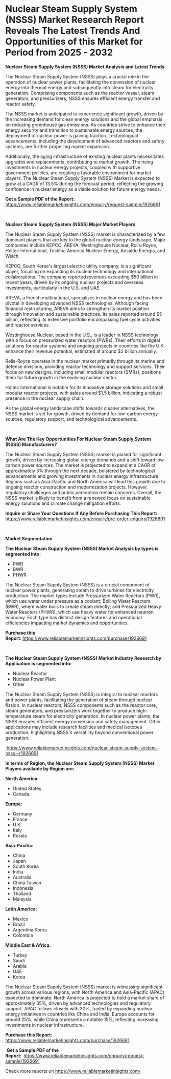<p><h1>Nuclear Steam Supply System (NSSS) Market Research Report Reveals The Latest Trends And Opportunities of this Market for Period from 2025 - 2032</h1></p><p><strong>Nuclear Steam Supply System (NSSS) Market Analysis and Latest Trends</strong></p>
<p><p>The Nuclear Steam Supply System (NSSS) plays a crucial role in the operation of nuclear power plants, facilitating the conversion of nuclear energy into thermal energy and subsequently into steam for electricity generation. Comprising components such as the reactor vessel, steam generators, and pressurizers, NSSS ensures efficient energy transfer and reactor safety.</p><p>The NSSS market is anticipated to experience significant growth, driven by the increasing demand for clean energy solutions and the global emphasis on reducing greenhouse gas emissions. As countries strive to enhance their energy security and transition to sustainable energy sources, the deployment of nuclear power is gaining traction. Technological advancements, including the development of advanced reactors and safety systems, are further propelling market expansion.</p><p>Additionally, the aging infrastructure of existing nuclear plants necessitates upgrades and replacements, contributing to market growth. The rising investments in nuclear energy projects, coupled with supportive government policies, are creating a favorable environment for market players. The Nuclear Steam Supply System (NSSS) Market is expected to grow at a CAGR of 13.5% during the forecast period, reflecting the growing confidence in nuclear energy as a viable solution for future energy needs.</p></p>
<p><strong>Get a Sample PDF of the Report:&nbsp;</strong> <a href="https://www.reliablemarketinsights.com/enquiry/request-sample/1926691?utm_campaign=3556&utm_medium=2&utm_source=Github&utm_content=ia&utm_term=28032025&utm_id=nuclear-steam-supply-system-nsss">https://www.reliablemarketinsights.com/enquiry/request-sample/1926691</a></p>
<p>&nbsp;</p>
<p><strong>Nuclear Steam Supply System (NSSS) Major Market Players</strong></p>
<p><p>The Nuclear Steam Supply System (NSSS) market is characterized by a few dominant players that are key to the global nuclear energy landscape. Major companies include KEPCO, AREVA, Westinghouse Nuclear, Rolls-Royce, Holtec International, Toshiba America Nuclear Energy, Ansaldo Energia, and Welch.</p><p>KEPCO, South Korea's largest electric utility company, is a significant player, focusing on expanding its nuclear technology and international collaborations. The company reported revenues exceeding $50 billion in recent years, driven by its ongoing nuclear projects and overseas investments, particularly in the U.S. and UAE.</p><p>AREVA, a French multinational, specializes in nuclear energy and has been pivotal in developing advanced NSSS technologies. Although facing financial restructuring, AREVA aims to strengthen its market position through innovation and sustainable practices. Its sales reported around $5 billion, reflecting its extensive portfolio encompassing fuel cycle activities and reactor services.</p><p>Westinghouse Nuclear, based in the U.S., is a leader in NSSS technology with a focus on pressurized water reactors (PWRs). Their efforts in digital solutions for reactor systems and ongoing projects in countries like the U.K. enhance their revenue potential, estimated at around $2 billion annually.</p><p>Rolls-Royce operates in the nuclear market primarily through its marine and defense divisions, providing reactor technology and support services. Their focus on new designs, including small modular reactors (SMRs), positions them for future growth in the evolving nuclear sector.</p><p>Holtec International is notable for its innovative storage solutions and small modular reactor projects, with sales around $1.5 billion, indicating a robust presence in the nuclear supply chain. </p><p>As the global energy landscape shifts towards cleaner alternatives, the NSSS market is set for growth, driven by demand for low-carbon energy sources, regulatory support, and technological advancements.</p></p>
<p>&nbsp;</p>
<p><strong>What Are The Key Opportunities For Nuclear Steam Supply System (NSSS) Manufacturers?</strong></p>
<p><p>The Nuclear Steam Supply System (NSSS) market is poised for significant growth, driven by increasing global energy demands and a shift toward low-carbon power sources. The market is projected to expand at a CAGR of approximately 5% through the next decade, bolstered by technological advancements and growing investments in nuclear energy infrastructure. Regions such as Asia-Pacific and North America will lead this growth due to ongoing reactor construction and modernization projects. However, regulatory challenges and public perception remain concerns. Overall, the NSSS market is likely to benefit from a renewed focus on sustainable energy solutions and climate change mitigation efforts.</p></p>
<p><strong>Inquire or Share Your Questions If Any Before Purchasing This Report:</strong> <a href="https://www.reliablemarketinsights.com/enquiry/pre-order-enquiry/1926691?utm_campaign=3556&utm_medium=2&utm_source=Github&utm_content=ia&utm_term=28032025&utm_id=nuclear-steam-supply-system-nsss">https://www.reliablemarketinsights.com/enquiry/pre-order-enquiry/1926691</a></p>
<p>&nbsp;</p>
<p><strong>Market Segmentation</strong></p>
<p><strong>The Nuclear Steam Supply System (NSSS) Market Analysis by types is segmented into:</strong></p>
<p><ul><li>PWR</li><li>BWR</li><li>PHWR</li></ul></p>
<p><p>The Nuclear Steam Supply System (NSSS) is a crucial component of nuclear power plants, generating steam to drive turbines for electricity production. The market types include Pressurized Water Reactors (PWR), which use water under pressure as a coolant; Boiling Water Reactors (BWR), where water boils to create steam directly; and Pressurized Heavy Water Reactors (PHWR), which use heavy water for enhanced neutron economy. Each type has distinct design features and operational efficiencies impacting market dynamics and opportunities.</p></p>
<p><strong>Purchase this Report:&nbsp;</strong><a href="https://www.reliablemarketinsights.com/purchase/1926691?utm_campaign=3556&utm_medium=2&utm_source=Github&utm_content=ia&utm_term=28032025&utm_id=nuclear-steam-supply-system-nsss">https://www.reliablemarketinsights.com/purchase/1926691</a></p>
<p>&nbsp;</p>
<p><strong>The Nuclear Steam Supply System (NSSS) Market Industry Research by Application is segmented into:</strong></p>
<p><ul><li>Nuclear Reactor</li><li>Nuclear Power Plant</li><li>Other</li></ul></p>
<p><p>The Nuclear Steam Supply System (NSSS) is integral to nuclear reactors and power plants, facilitating the generation of steam through nuclear fission. In nuclear reactors, NSSS components such as the reactor core, steam generators, and pressurizers work together to produce high-temperature steam for electricity generation. In nuclear power plants, the NSSS ensures efficient energy conversion and safety management. Other applications may include research facilities and medical isotopes production, highlighting NSSS's versatility beyond conventional power generation.</p></p>
<p><a href="https://www.reliablemarketinsights.com/nuclear-steam-supply-system-nsss--r1926691?utm_campaign=3556&utm_medium=2&utm_source=Github&utm_content=ia&utm_term=28032025&utm_id=nuclear-steam-supply-system-nsss">&nbsp;https://www.reliablemarketinsights.com/nuclear-steam-supply-system-nsss--r1926691</a></p>
<p><strong>In terms of Region, the Nuclear Steam Supply System (NSSS) Market Players available by Region are:</strong></p>
<p>
    <p> <strong> North America: </strong>
        <ul>
            <li>United States</li>
            <li>Canada</li>
        </ul>
        </p> 
    <p> <strong> Europe: </strong>
        <ul>
            <li>Germany</li>
            <li>France</li>
            <li>U.K.</li>
            <li>Italy</li>
            <li>Russia</li>
        </ul>
        </p> 
    <p> <strong> Asia-Pacific: </strong>
        <ul>
            <li>China</li>
            <li>Japan</li>
            <li>South Korea</li>
            <li>India</li>
            <li>Australia</li>
            <li>China Taiwan</li>
            <li>Indonesia</li>
            <li>Thailand</li>
            <li>Malaysia</li>
        </ul>
        </p> 
    <p> <strong> Latin America: </strong>
        <ul>
            <li>Mexico</li>
            <li>Brazil</li>
            <li>Argentina Korea</li>
            <li>Colombia</li>
        </ul>
        </p> 
    <p> <strong> Middle East & Africa: </strong>
        <ul>
            <li>Turkey</li>
            <li>Saudi</li>
            <li>Arabia</li>
            <li>UAE</li>
            <li>Korea</li>
        </ul>
    </p>
    </p>
<p><p>The Nuclear Steam Supply System (NSSS) market is witnessing significant growth across various regions, with North America and Asia-Pacific (APAC) expected to dominate. North America is projected to hold a market share of approximately 35%, driven by advanced technologies and regulatory support. APAC follows closely with 30%, fueled by expanding nuclear energy initiatives in countries like China and India. Europe accounts for around 25%, while China represents a notable 15%, reflecting increasing investments in nuclear infrastructure.</p></p>
<p><strong>Purchase this Report: </strong><a href="https://www.reliablemarketinsights.com/purchase/1926691?utm_campaign=3556&utm_medium=2&utm_source=Github&utm_content=ia&utm_term=28032025&utm_id=nuclear-steam-supply-system-nsss">https://www.reliablemarketinsights.com/purchase/1926691</a></p>
<p>&nbsp;<strong>Get a Sample PDF of the Report:&nbsp;&nbsp;</strong><a href="https://www.reliablemarketinsights.com/enquiry/request-sample/1926691?utm_campaign=3556&utm_medium=2&utm_source=Github&utm_content=ia&utm_term=28032025&utm_id=nuclear-steam-supply-system-nsss">https://www.reliablemarketinsights.com/enquiry/request-sample/1926691</a></p>
<p><strong></strong></p>
<p>Check more reports on <a href="https://www.reliablemarketinsights.com/?utm_campaign=3556&utm_medium=2&utm_source=Github&utm_content=ia&utm_term=28032025&utm_id=nuclear-steam-supply-system-nsss">https://www.reliablemarketinsights.com/</a></p>